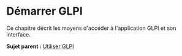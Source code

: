 Démarrer GLPI
=============

Ce chapitre décrit les moyens d'accéder à l'application GLPI et son
interface.

**Sujet parent :** [Utiliser GLPI](../glpi/use.html "Utiliser GLPI")
